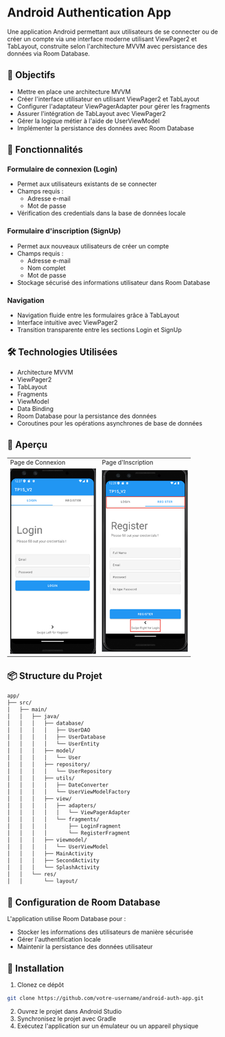 # Android Authentication App
Une application Android permettant aux utilisateurs de se connecter ou de créer un compte via une interface moderne utilisant ViewPager2 et TabLayout, construite selon l'architecture MVVM avec persistance des données via Room Database.

## 🎯 Objectifs
- Mettre en place une architecture MVVM
- Créer l'interface utilisateur en utilisant ViewPager2 et TabLayout
- Configurer l'adaptateur ViewPagerAdapter pour gérer les fragments
- Assurer l'intégration de TabLayout avec ViewPager2
- Gérer la logique métier à l'aide de UserViewModel
- Implémenter la persistance des données avec Room Database

## 📱 Fonctionnalités
### Formulaire de connexion (Login)
- Permet aux utilisateurs existants de se connecter
- Champs requis :
  - Adresse e-mail
  - Mot de passe
- Vérification des credentials dans la base de données locale

### Formulaire d'inscription (SignUp)
- Permet aux nouveaux utilisateurs de créer un compte
- Champs requis :
  - Adresse e-mail
  - Nom complet
  - Mot de passe
- Stockage sécurisé des informations utilisateur dans Room Database

### Navigation
- Navigation fluide entre les formulaires grâce à TabLayout
- Interface intuitive avec ViewPager2
- Transition transparente entre les sections Login et SignUp

## 🛠 Technologies Utilisées
- Architecture MVVM
- ViewPager2
- TabLayout
- Fragments
- ViewModel
- Data Binding
- Room Database pour la persistance des données
- Coroutines pour les opérations asynchrones de base de données

## 📸 Aperçu
<table>
  <tr>
    <td>Page de Connexion</td>
    <td>Page d'Inscription</td>
  </tr>
  <tr>
    <td><img src="photos/login_screen.png" width="200"/></td>
    <td><img src="photos/register_screen.png" width="200"/></td>
  </tr>
</table>

## 📦 Structure du Projet                    
  
```
app/
├── src/
│   ├── main/
│   │   ├── java/
│   │   │   ├── database/
│   │   │   │   ├── UserDAO
│   │   │   │   ├── UserDatabase
│   │   │   │   └── UserEntity
│   │   │   ├── model/
│   │   │   │   └── User
│   │   │   ├── repository/
│   │   │   │   └── UserRepository
│   │   │   ├── utils/
│   │   │   │   ├── DateConverter
│   │   │   │   └── UserViewModelFactory
│   │   │   ├── view/
│   │   │   │   ├── adapters/
│   │   │   │   │   └── ViewPagerAdapter
│   │   │   │   └── fragments/
│   │   │   │       ├── LoginFragment
│   │   │   │       └── RegisterFragment
│   │   │   ├── viewmodel/
│   │   │   │   └── UserViewModel
│   │   │   ├── MainActivity
│   │   │   ├── SecondActivity
│   │   │   └── SplashActivity
│   │   └── res/
│   │       └── layout/
```                                  
  

## 💾 Configuration de Room Database
L'application utilise Room Database pour :
- Stocker les informations des utilisateurs de manière sécurisée
- Gérer l'authentification locale
- Maintenir la persistance des données utilisateur

## 🚀 Installation
1. Clonez ce dépôt
```bash
git clone https://github.com/votre-username/android-auth-app.git
```
2. Ouvrez le projet dans Android Studio
3. Synchronisez le projet avec Gradle
4. Exécutez l'application sur un émulateur ou un appareil physique
